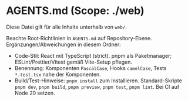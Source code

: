 # AGENTS.md (Scope: ./web)

Diese Datei gilt für alle Inhalte unterhalb von `web/`.

Beachte Root‑Richtlinien in `AGENTS.md` auf Repository-Ebene. Ergänzungen/Abweichungen in diesem Ordner:
- Code-Stil: React mit TypeScript (strict). pnpm als Paketmanager; ESLint/Prettier/Vitest gemäß Vite-Setup pflegen.
- Benennung: Komponenten `PascalCase`, Hooks `camelCase`, Tests `*.test.tsx` nahe der Komponenten.
- Build/Test-Hinweise: `pnpm install` zum Installieren. Standard-Skripte `pnpm dev`, `pnpm build`, `pnpm preview`, `pnpm test`, `pnpm lint`. Bei CI auf Node 20 setzen.
